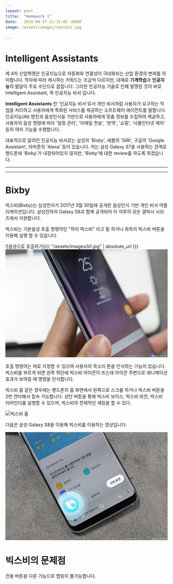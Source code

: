 ```yaml
---
layout: post
title:  "Homework 1"
date:   2018-09-17 21:15:05 +0000
image: /assets/images/contact.jpg

---
```


# Intelligent Assistants

제 4차 산업혁명은 인공지능으로 자동화와 연결성이 극대화되는 산업 환경의 변화를 의미합니다. 학자에 따라 제시하는 키워드는 조금씩 다르지만, 대체로 **기계학습**과 **인공지능**의 발달이 주요 수단으로 꼽힙니다. 그러한 인공지능 기술로 인해 발명된 것이 바로 Intelligent Assistant, 즉 인공지능 비서 입니다.

**Intelligent Assistants** 란 '인공지능 비서'로서 개인 비서처럼 사용자가 요구하는 작업을 처리하고 사용자에게 특화된 서비스를 제공하는 소프트웨어 에이전트를 말합니다. 인공지능(AI) 엔진과 음성인식을 기반으로 사용자에게 맞춤 정보를 수집하여 제공하고, 사용자의 음성 명령에 따라 '일정 관리', '이메일 전송', '번역', '쇼핑', '사물인터넷 제어' 등의 여러 기능을 수행합니다.

대표적으로 알려진 인공지능 비서로는 삼성의 'Bixby', 애플의 'SIRI', 구글의 'Google Assistant', 아마존의 'Alexa' 등이 있습니다. 저는 삼성 Galaxy S7을 사용하는 관계로 핸드폰에 'Bixby'가 내장되어있지 않지만, 'Bixby'에 대한 review를 하도록 하겠습니다.



- - -
- - -


# Bixby

빅스비(Bixby)는 삼성전자가 2017년 3월 30일에 공개한 음성인식 기반 개인 비서 어플리케이션입니다. 삼성전자의 Galaxy S8과 함께 공개되어 이 이후의 모든 갤럭시 시리즈에서 지원합니다.

빅스비는 기본음성 호출 명령어인 "하이 빅스비" 라고 말 하거나 좌측의 빅스비 버튼을 이용해 실행 할 수 있습니다.

![음성으로 호출하기]({{ "/assets/images/b1.jpg" | absolute_url }})
![버튼으로 호출하기](image/b2.jpg)

호출 명령어는 따로 지정할 수 있으며 사용자의 목소리 톤을 인식하는 기능이 있습니다. 빅스비를 부르게 되면 왼쪽 하단에 빅스비 아이콘이 뜨는데 아이콘 주변으로 애니메이션 효과가 보여질 때 명령을 인식합니다.

빅스비 홈 같은 경우에는 핸드폰의 홈 화면에서 왼쪽으로 스크롤 하거나 빅스비 버튼을 2번 연타해서 접속 가능합니다. 상단 버튼을 통해 빅스비 보이스, 빅스비 비전, 빅스비 리마인더를 실행할 수 있으며, 빅스비의 전체적인 세팅을 할 수 있다.

![빅스비 홈](http:ksh94.github.io/assets/images/b3.jpg)

다음은 삼성 Galaxy S8을 이용해 빅스비를 이용하는 영상입니다.

[![Alt text](image/b1.jpg)](http://www.youtube.com/watch?v=VMI91Son2lo)

# 빅스비의 문제점

전용 버튼을 다른 기능으로 맵핑이 불가능합니다. 